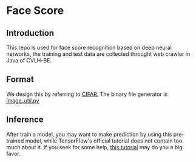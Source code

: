 # Face Score

## Introduction
This repo is used for face score recognition based on deep neural networks, the training and test data are collected throught web crawler in Java of CVLH-BE.
 
## Format
We design this by referring to [CIFAR.](http://www.cs.toronto.edu/~kriz/cifar.html)
The binary file generator is [image_util.py](../util/image_util.py)

## Inference
After train a model, you may want to make prediction by using this pre-trained model, while TensorFlow's official tutorial does not contain too much about it.
If you seek for some help, [this tutorial](http://cv-tricks.com/tensorflow-tutorial/save-restore-tensorflow-models-quick-complete-tutorial/) may do you a big favor.